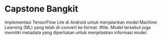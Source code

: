 # Capstone Bangkit

Implementasi TensorFlow Lite di Android untuk menjalankan model Machine Learning (ML) yang telah di-convert ke format .tflite. Model tersebut juga memiliki metadata yang diperlukan untuk menjelaskan informasi model. 
